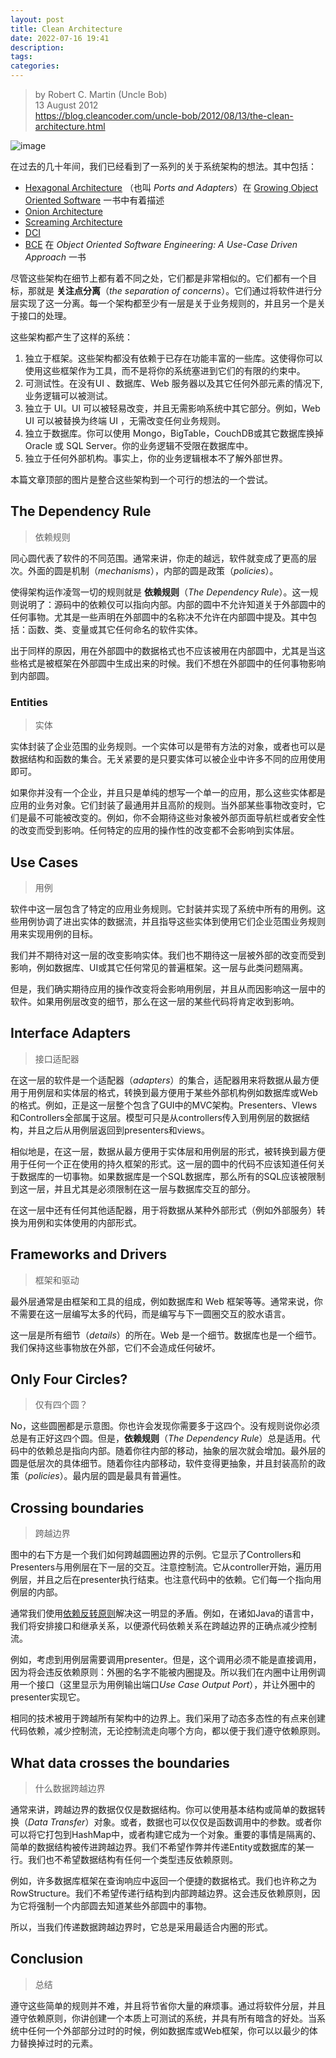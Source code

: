 ```yaml
---
layout: post
title: Clean Architecture
date: 2022-07-16 19:41
description: 
tags: 
categories: 
---
```


> by Robert C. Martin (Uncle Bob)  
> 13 August 2012  
> <https://blog.cleancoder.com/uncle-bob/2012/08/13/the-clean-architecture.html>

![image](https://tva2.sinaimg.cn/large/006VTcCxly1h48ouqtk4uj30lg0frjxl.jpg)

在过去的几十年间，我们已经看到了一系列的关于系统架构的想法。其中包括：

- [Hexagonal Architecture](http://alistair.cockburn.us/Hexagonal+architecture) （也叫 *Ports and Adapters*）在 [Growing Object Oriented Software](http://www.amazon.com/Growing-Object-Oriented-Software-Guided-Tests/dp/0321503627) 一书中有着描述
- [Onion Architecture](http://jeffreypalermo.com/blog/the-onion-architecture-part-1/)
- [Screaming Architecture](http://blog.cleancoders.com/2011-09-30-Screaming-Architecture)
- [DCI](http://www.amazon.com/Lean-Architecture-Agile-Software-Development/dp/0470684208/)
- [BCE](http://www.amazon.com/Object-Oriented-Software-Engineering-Approach/dp/0201544350) 在 *Object Oriented Software Engineering: A Use-Case Driven Approach* 一书

尽管这些架构在细节上都有着不同之处，它们都是非常相似的。它们都有一个目标，那就是 **关注点分离**（*the separation of concerns*）。它们通过将软件进行分层实现了这一分离。每一个架构都至少有一层是关于业务规则的，并且另一个是关于接口的处理。

这些架构都产生了这样的系统：

1. 独立于框架。这些架构都没有依赖于已存在功能丰富的一些库。这使得你可以使用这些框架作为工具，而不是将你的系统塞进到它们的有限的约束中。
2. 可测试性。在没有UI 、数据库、Web 服务器以及其它任何外部元素的情况下,业务逻辑可以被测试。
3. 独立于 UI。UI 可以被轻易改变，并且无需影响系统中其它部分。例如，Web UI 可以被替换为终端 UI ，无需改变任何业务规则。
4. 独立于数据库。你可以使用 Mongo，BigTable，CouchDB或其它数据库换掉 Oracle 或 SQL Server。你的业务逻辑不受限在数据库中。
5. 独立于任何外部机构。事实上，你的业务逻辑根本不了解外部世界。

本篇文章顶部的图片是整合这些架构到一个可行的想法的一个尝试。

## The Dependency Rule

> 依赖规则

同心圆代表了软件的不同范围。通常来讲，你走的越远，软件就变成了更高的层次。外面的圆是机制（*mechanisms*），内部的圆是政策（*policies*）。

使得架构运作凌驾一切的规则就是 **依赖规则**（*The Dependency Rule*）。这一规则说明了：源码中的依赖仅可以指向内部。内部的圆中不允许知道关于外部圆中的任何事物。尤其是一些声明在外部圆中的名称决不允许在内部圆中提及。其中包括：函数、类、变量或其它任何命名的软件实体。

出于同样的原因，用在外部圆中的数据格式也不应该被用在内部圆中，尤其是当这些格式是被框架在外部圆中生成出来的时候。我们不想在外部圆中的任何事物影响到内部圆。

### Entities

> 实体

实体封装了企业范围的业务规则。一个实体可以是带有方法的对象，或者也可以是数据结构和函数的集合。无关紧要的是只要实体可以被企业中许多不同的应用使用即可。

如果你并没有一个企业，并且只是单纯的想写一个单一的应用，那么这些实体都是应用的业务对象。它们封装了最通用并且高阶的规则。当外部某些事物改变时，它们是最不可能被改变的。例如，你不会期待这些对象被外部页面导航栏或者安全性的改变而受到影响。任何特定的应用的操作性的改变都不会影响到实体层。

## Use Cases

> 用例

软件中这一层包含了特定的应用业务规则。它封装并实现了系统中所有的用例。这些用例协调了进出实体的数据流，并且指导这些实体到使用它们企业范围业务规则用来实现用例的目标。

我们并不期待对这一层的改变影响实体。我们也不期待这一层被外部的改变而受到影响，例如数据库、UI或其它任何常见的普遍框架。这一层与此类问题隔离。

但是，我们确实期待应用的操作改变将会影响用例层，并且从而因影响这一层中的软件。如果用例层改变的细节，那么在这一层的某些代码将肯定收到影响。

## Interface Adapters

> 接口适配器

在这一层的软件是一个适配器（*adapters*）的集合，适配器用来将数据从最方便用于用例层和实体层的格式，转换到最方便用于某些外部机构例如数据库或Web的格式。例如，正是这一层整个包含了GUI中的MVC架构。Presenters、VIews和Controllers全部属于这层。模型可只是从controllers传入到用例层的数据结构，并且之后从用例层返回到presenters和views。

相似地是，在这一层，数据从最方便用于实体层和用例层的形式，被转换到最方便用于任何一个正在使用的持久框架的形式。这一层的圆中的代码不应该知道任何关于数据库的一切事物。如果数据库是一个SQL数据库，那么所有的SQL应该被限制到这一层，并且尤其是必须限制在这一层与数据库交互的部分。

在这一层中还有任何其他适配器，用于将数据从某种外部形式（例如外部服务）转换为用例和实体使用的内部形式。

## Frameworks and Drivers

> 框架和驱动

最外层通常是由框架和工具的组成，例如数据库和 Web 框架等等。通常来说，你不需要在这一层编写太多的代码，而是编写与下一圆圈交互的胶水语言。

这一层是所有细节（*details*）的所在。Web 是一个细节。数据库也是一个细节。我们保持这些事物放在外部，它们不会造成任何破坏。

## Only Four Circles?

> 仅有四个圆？

No，这些圆圈都是示意图。你也许会发现你需要多于这四个。没有规则说你必须总是有正好这四个圆。但是，**依赖规则**（*The Dependency Rule*）总是适用。代码中的依赖总是指向内部。随着你往内部的移动，抽象的层次就会增加。最外层的圆是低层次的具体细节。随着你往内部移动，软件变得更抽象，并且封装高阶的政策（*policies*）。最内层的圆是最具有普遍性。

## Crossing boundaries

> 跨越边界

图中的右下方是一个我们如何跨越圆圈边界的示例。它显示了Controllers和Presenters与用例层在下一层的交互。注意控制流。它从controller开始，遍历用例层，并且之后在presenter执行结束。也注意代码中的依赖。它们每一个指向用例层的内部。

通常我们使用[依赖反转原则](http://en.wikipedia.org/wiki/Dependency_inversion_principle)解决这一明显的矛盾。例如，在诸如Java的语言中，我们将安排接口和继承关系，以便源代码依赖关系在跨越边界的正确点减少控制流。

例如，考虑到用例层需要调用presenter。但是，这个调用必须不能是直接调用，因为将会违反依赖原则：外圈的名字不能被内圈提及。所以我们在内圈中让用例调用一个接口（这里显示为用例输出端口*Use Case Output Port*），并让外圈中的presenter实现它。

相同的技术被用于跨越所有架构中的边界上。我们采用了动态多态性的有点来创建代码依赖，减少控制流，无论控制流走向哪个方向，都以便于我们遵守依赖原则。

## What data crosses the boundaries

> 什么数据跨越边界

通常来讲，跨越边界的数据仅仅是数据结构。你可以使用基本结构或简单的数据转换（*Data Transfer*）对象。或者，数据也可以仅仅是函数调用中的参数。或者你可以将它打包到HashMap中，或者构建它成为一个对象。重要的事情是隔离的、简单的数据结构被传进跨越边界。我们不希望作弊并传递Entity或数据库的某一行。我们也不希望数据结构有任何一个类型违反依赖原则。

例如，许多数据库框架在查询响应中返回一个便捷的数据格式。我们也许称之为RowStructure。我们不希望传递行结构到内部跨越边界。这会违反依赖原则，因为它将强制一个内部圆去知道某些外部圆中的事物。

所以，当我们传递数据跨越边界时，它总是采用最适合内圈的形式。

## Conclusion

> 总结

遵守这些简单的规则并不难，并且将节省你大量的麻烦事。通过将软件分层，并且遵守依赖原则，你讲创建一个本质上可测试的系统，并具有所有暗含的好处。当系统中任何一个外部部分过时的时候，例如数据库或Web框架，你可以以最少的体力替换掉过时的元素。
